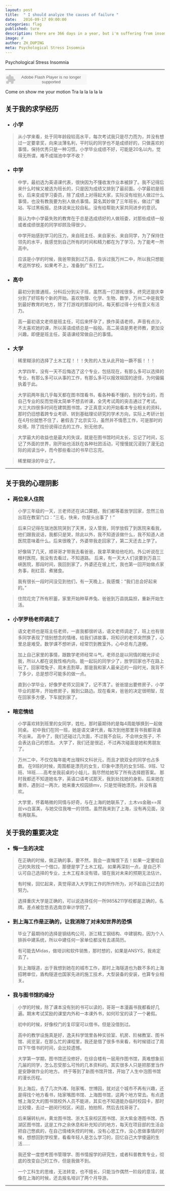 ```yaml
---
layout: post
title:  " I should analyze the causes of failure "
date:   2016-09-17 09:00:00
categories: flag
published: ture
description: there are 366 days in a year, but i'm suffering from insomnia 365 days. How could I sleep?
image: #
author: ZH_DUPING
meta: Psychological Stress Insomnia
---
```


<span class="post__tag">Psychological Stress Insomnia</span>

------

<embed src="http://www.xiami.com/widget/0_1774524089/singlePlayer.swf" type="application/x-shockwave-flash" width="257" height="33" wmode="transparent">

Come on show me your motion Tra la la la la la 

## 关于我的求学经历

- ### 小学

>从小学来看，处于同年龄段较高水平，每次考试我只是尽力而为，并没有想过一定要拿奖，向来淡薄名利，平时玩的同学也不是成绩好的，只做喜欢的事情，保持优秀只是一种习惯。小学毕业成绩不好，可能是20名以内，觉得无所谓，难不成瑞池中学不收？

- ### 中学

>中学，最初选为英语课代表，很快因为不懂收发作业本被辞了。我不记得后来什么时候又被选为班长的，只是因为成绩又排到了最前面。小学最初是班长，后来变成学习委员，除了成绩上对得起大家，实际没有给别人做过什么事情，也没有教我要为别人做点事情。莫名其妙做了三年班长，做过广播站、写过黑板报。总体说来比较自私，没有给帮助大家共同进步的意识。

>我认为中小学最失败的教育在于总是选成绩好的人做班委，对那些成绩一般或者成绩很差的同学却顾及得很少。

>中学开始感到学习的压力，来自班主任、来自家长、来自同学，为了保持住领先的水平，我感觉到自己所有的时间和精力都在为了学习，为了能考一所高中。

>应该是小学的时候，我爸带我到过万县，告诉过我万州二中，所以我只想能考这所学校，如果考不上，准备到广东打工。

- ### 高中

>最初分到普通班，分科后分到尖子班，虽然高一打游戏很多，终究还是庆幸分到了好班有个新的开始。喜欢物理、化学、生物、数学，万州二中是我受到最好教育的地方，除了打游戏的那段时间，每天都过得十分有意义有活力。

>高一最初语文老师是班主任，可后来怀孕了，换作英语老师，声音有点沙，不太喜欢她的课，所以英语成绩总是一般般。高二英语是男老师教，更加没兴趣，即便是班主任，英语课经常做自己的事情。

- ### 大学

>稀里糊涂的选择了土木工程！！！失败的人生从此开始一蹶不振！！！

>大学四年，没有一天不后悔选了这个专业，包括现在，有那么多可以选择的专业，有那么多可以从事的工作，有那么多可以报效祖国的途径，为何偏偏执着于此。

>大学前两年我几乎每天都在图书馆看书，看各种看不懂的，别的专业的，而自己专业的反而觉得太简单不想去听课，全凭考试周的突击通过了考试。
大三大四很多时间在建筑图书馆，才正真意义的开始看本专业相关的资料，那时仍旧想着跨专业考研、转到基础理论研究的学术方向，实际上考研计划在4月份就憋不住了，暑假去了北京实习，虽然并不情愿工作，可是那时的处境，除了找份说得过去的工作，别无他求。

>大学最大的收益也是最大的失误，就是在图书馆时间太长，忘记了时间，忘记了外面的世界，刚开始也活跃在各种社团活动，可慢慢就沉浸到了漫无边际的阅读当中，而今那些看过的书早已忘完。

>稀里糊涂的毕业了。


------

## 关于我的心理阴影

- ### 两位亲人住院

>小学三年级的一天，兰老师还在讲口算题，我们都等着放学回家，忽然三伯出现在教室门口：“三毛，快来，你屋头出事了！”

>后来只记得在瑞池医院哭到了天黑，没人管我，同学放假了到医院来看我，他们跟我说话，我都只是哭，除此以外，我不知道该做什么，我不知道人进医院意味着什么。后来很晚了，外婆带我走回家了，第二天还去上学了。

>好像隔了几天，顺哥哥才带我去看爸爸，我拿苹果给他吃的。外公听说在三根村医院，我没有去看过，不知道路。
后来，有一天大人们说要到万县三峡医院，那段时间，我回到家了，外婆还在坡上忙，我也第一回开始做点家务事，削红苕、煮猪食。

>我有很长一段时间没见到他们，有一天晚上，我感慨：“我们总会好起来的。”

>住院花完了所有积蓄，家里开始种草养兔、爸爸到万县挑扁担，重新开始生活。

- ### 小学罗杨老师调走了

>语文老师也是班主任老师，一直我都很听话，语文老师调走了，班上也有很多同学表现了惜别想念的情绪，给我们讲故事，将知识的老师突然换了，心里总是难受。数学课不想听讲，经常罚到教室外，心中总有几道梗。

>加上自己家里的事情，跟数学老师经常斗气，老师总是以同情的眼光评论我，所以人都在说我性格内向。能一起玩的同学少了，放学回家也不在路上玩了。回家喂兔子、周末去割草，那是我和家人最亲近的一段时光，我背不了多少，总是想尽可能多的做一点。

>直到小学毕业，好像罗老师又回来了，记不清了。爸爸提出要修房子，小学毕业的那年，开始修房子，搬到公路边。现在看来，爸爸的决定很明智，现在回家多方便，下车就到家了。

- ### 暗恋情结

>小学喜欢转到班里的女同学，姓杜。那时最期待的是每4周能够换到一起做同桌。
初中我们在同一班，她是语文课代表，每次到他那里背书我都背诵不出来。
高中了，我们还碰过几次面，不过我不会玩，不会哄女孩子，不会表达自己的想法。
大学了，我们还是很近，不过再次碰面是她和男朋友了。

>万州二中，不仅仅每年能考出理科文科状元，而且才貌双全的同学也占多数。
在9班的时候，周围都是漂亮的女生，印象中漂亮的女生5班、9班、12班、18班……高考坐我前桌的小娃儿，我尽然给她写了所有选择题答案。
那时我都还不知道她名字，英语口语考试那天，我到处找她的身影。后来她在重师，遇到过一两次，她来重大校园排mv，只是觉得她漂亮，并没有喜欢。

>大学里，怀着略微的同情与好奇，与在上海的她联系了，土木vs金融==屌丝vs白富美，与她交往我唯一的领悟。虽然我来到了上海，没有再见面，没有再联系。


## 关于我的重要决定

- ### 悔一生的决定

>在正确的时候，做正确的事，要不然，我会一直悔恨下去！如果一定要给自己的失败找一个借口，那便是学了土木工程。
>如果再深刻一点，是自己不认可自己选择的专业，土木工程本没有错，错在我对未来的预期无法估计。

>有时候，回忆起来，真觉得进入大学到工作的所作所为，对不起自己过去的努力。

>选择重庆大学是正确的，可以说选择任何一所985&211学校都是正确的，名牌。差点被忽悠去选南京审计学院了。

- ### 到上海工作是正确的，让我消除了对未知世界的恐惧

>毕业了最期待的选择是钢结构公司，浙江精工钢结构、中建钢构，因为个人排拆中建系统，所以中建任何一家单位都没有去递简历。

>有可能去Midas，做培训和软件销售，那时想的，如果是ANSYS，我肯定去了。

>到上海隧道，出于我想到她在的城市工作，那时上海隧道也为数不多的上海招聘单位，盾构隧道也国家先进的施工技术，大型装备的安装，也算专业相关。



- ### 我与图书馆的缘分

>小学的时候，除了课本没有别的书可以读的，哥哥一本漫画书我都看好几遍。期末考试奖励的课堂内外和一本课外书，如何珍宝的读了一个暑假。

>初中的时候，好像校门的复印室可以借书，但是没借到过。

>高中的教学设施真是好，逸夫科学馆里各种实验室、机房、阶梯教室、图书馆、阅览室，在那么忙的课程里，我还是借了很多书来看，有时候错过了周四下午借书的时间，会比较遗憾。

>大学第一学期，图书馆还没修好，在综合楼有一层用作图书馆，真难想象前几届的同学，怎么忍受那么可怜的几本资料的。其实很多人只是把那里当作是安静做作业的地方。
终于等到了新图书馆开馆，开始了人生中泡图书馆的漫长历程。

>到上海后，去了几次外滩、陆家嘴、世博园，就对这个城市不再有兴趣，还是得找个地方看书，陆家嘴图书馆、上海图书馆，这两个地方常去。有点遗憾上海交大的图书馆校外人员不能进，其实也不知道能办临时校园卡，那时比较傻，去过一趟闵行校区，闲逛，拍拍照，然后去找哥哥了。

>后来辗转杭州，黄龙图书馆、浙大玉泉校区图书馆、浙大紫金港图书馆、西湖区图书馆，这是工作之余休息和补充知识的地方，每天在项目部的生活会把自己憋疯的，在自己情绪失控的时候，没有心思工作，没心思做事情的时候，想想回到学校里，看看年轻人是怎么学习的，回忆自己大学傻逼的生活……

>我还曾一度想考图书管理学、图书情报学的研究生，或者科普教育专业，彻底的改变自己的工作，但是我做不到。

>一个工科生的思维，无法转变，也不擅长，只能当作偶然一阶段的意淫，就像在上海的时候，还去报名培训了两个月导游。






------

